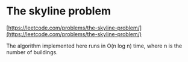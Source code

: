 # The skyline problem

[https://leetcode.com/problems/the-skyline-problem/](https://leetcode.com/problems/the-skyline-problem/)

The algorithm implemented here runs in O(n log n) time, where n is the number of buildings.
